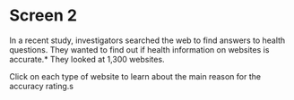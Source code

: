 # Screen 2

In a recent study, investigators searched the web to find answers to health questions. They wanted to find out if health information on websites is accurate.* They looked at 1,300 websites.

Click on each type of website to learn about the main reason for the accuracy rating.s